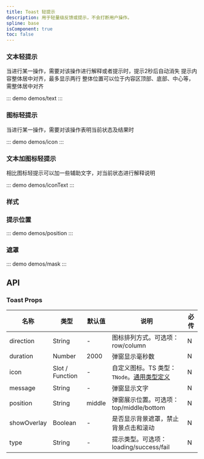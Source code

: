```yaml
---
title: Toast 轻提示
description: 用于轻量级反馈或提示，不会打断用户操作。
spline: base
isComponent: true
toc: false
---
```


### 文本轻提示

当进行某一操作，需要对该操作进行解释或者提示时，提示2秒后自动消失 提示内容整体居中对齐，最多显示两行 整体位置可以位于内容区顶部、底部、中心等，需整体居中对齐

::: demo demos/text
:::

### 图标轻提示

当进行某一操作，需要对该操作表明当前状态及结果时

::: demo demos/icon
:::

### 文本加图标轻提示

相比图标轻提示可以加一些辅助文字，对当前状态进行解释说明

::: demo demos/iconText
:::

### 样式

### 提示位置

::: demo demos/position
:::

### 遮罩

::: demo demos/mask
:::

## API

### Toast Props
名称 | 类型 | 默认值 | 说明 | 必传
-- | -- | -- | -- | --
direction | String | - | 图标排列方式。可选项：row/column | N
duration | Number | 2000 | 弹窗显示毫秒数 | N
icon | Slot / Function | - | 自定义图标。TS 类型：`TNode`。[通用类型定义](/tdesign-mobile-vue/blob/develop/src/common.ts) | N
message | String | - | 弹窗显示文字 | N
position | String | middle | 弹窗展示位置。可选项： top/middle/bottom | N
showOverlay | Boolean | - | 是否显示背景遮罩，禁止背景点击和滚动 | N
type | String | - | 提示类型。可选项：loading/success/fail | N
